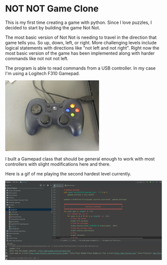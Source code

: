 # NOT NOT Game Clone

This is my first time creating a game with python. Since I love puzzles, I decided to start by building the game Not Not.

The most basic version of Not Not is needing to travel in the direction that game tells you. So up, down, left, or right. More challenging levels include logical statements with directions like "not left and not right". Right now the most basic version of the game has been implemented along with harder commands like not not not left.
 
The program is able to read commands from a USB controller. In my case I'm using a Logitech F310 Gamepad. 

<img src="static/gamepad.JPG" alt="gamepad" width="60%"/>


I built a Gamepad class that should be general enough to work with most controllers with slight modifications here and there.

Here is a gif of me playing the second hardest level currently.

![](static/gameplay.gif)

